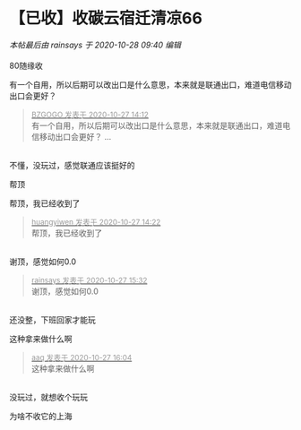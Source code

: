 # 【已收】收碳云宿迁清凉66


<i class="pstatus"> 本帖最后由 rainsays 于 2020-10-28 09:40 编辑 </i><br />
<br />
80随缘收<img id="aimg_AVDm5" onclick="zoom(this, this.src, 0, 0, 0)" class="zoom" src="https://cdn.jsdelivr.net/gh/hishis/forum-master/public/images/patch.gif" onmouseover="img_onmouseoverfunc(this)" onload="thumbImg(this)" border="0" alt="" />

有一个自用，所以后期可以改出口是什么意思，本来就是联通出口，难道电信移动出口会更好？<img id="aimg_gq519" onclick="zoom(this, this.src, 0, 0, 0)" class="zoom" src="https://cdn.jsdelivr.net/gh/hishis/forum-master/public/images/patch.gif" onmouseover="img_onmouseoverfunc(this)" onload="thumbImg(this)" border="0" alt="" />

<div class="quote"><blockquote><font size="2"><a href="https://www.hostloc.com/forum.php?mod=redirect&amp;goto=findpost&amp;pid=9359025&amp;ptid=758972" target="_blank"><font color="#999999">BZGOGO 发表于 2020-10-27 14:12</font></a></font><br />
有一个自用，所以后期可以改出口是什么意思，本来就是联通出口，难道电信移动出口会更好？ ...</blockquote></div><br />
不懂，没玩过，感觉联通应该挺好的<img id="aimg_hQmZq" onclick="zoom(this, this.src, 0, 0, 0)" class="zoom" src="https://cdn.jsdelivr.net/gh/hishis/forum-master/public/images/patch.gif" onmouseover="img_onmouseoverfunc(this)" onload="thumbImg(this)" border="0" alt="" />

帮顶

帮顶，我已经收到了<img src="static/image/smiley/default/lol.gif" smilieid="12" border="0" alt="" /><img src="static/image/smiley/default/lol.gif" smilieid="12" border="0" alt="" />

<div class="quote"><blockquote><font size="2"><a href="https://www.hostloc.com/forum.php?mod=redirect&amp;goto=findpost&amp;pid=9359103&amp;ptid=758972" target="_blank"><font color="#999999">huangyiwen 发表于 2020-10-27 14:22</font></a></font><br />
帮顶，我已经收到了</blockquote></div><br />
谢顶，感觉如何0.0<img id="aimg_XnKmf" onclick="zoom(this, this.src, 0, 0, 0)" class="zoom" src="https://cdn.jsdelivr.net/gh/hishis/forum-master/public/images/patch.gif" onmouseover="img_onmouseoverfunc(this)" onload="thumbImg(this)" border="0" alt="" />

<div class="quote"><blockquote><font size="2"><a href="https://www.hostloc.com/forum.php?mod=redirect&amp;goto=findpost&amp;pid=9359561&amp;ptid=758972" target="_blank"><font color="#999999">rainsays 发表于 2020-10-27 15:32</font></a></font><br />
谢顶，感觉如何0.0</blockquote></div><br />
还没整，下班回家才能玩

这种拿来做什么啊<img id="aimg_Xm0nm" onclick="zoom(this, this.src, 0, 0, 0)" class="zoom" src="https://cdn.jsdelivr.net/gh/hishis/forum-master/public/images/patch.gif" onmouseover="img_onmouseoverfunc(this)" onload="thumbImg(this)" border="0" alt="" />

<div class="quote"><blockquote><font size="2"><a href="https://www.hostloc.com/forum.php?mod=redirect&amp;goto=findpost&amp;pid=9359761&amp;ptid=758972" target="_blank"><font color="#999999">aaq 发表于 2020-10-27 16:04</font></a></font><br />
这种拿来做什么啊</blockquote></div><br />
没玩过，就想收个玩玩<img id="aimg_v3gOa" onclick="zoom(this, this.src, 0, 0, 0)" class="zoom" src="https://cdn.jsdelivr.net/gh/hishis/forum-master/public/images/patch.gif" onmouseover="img_onmouseoverfunc(this)" onload="thumbImg(this)" border="0" alt="" />

为啥不收它的上海
